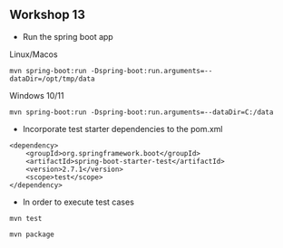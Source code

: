 ## Workshop 13

* Run the spring boot app

Linux/Macos
```
mvn spring-boot:run -Dspring-boot:run.arguments=--dataDir=/opt/tmp/data
```

Windows 10/11
```
mvn spring-boot:run -Dspring-boot:run.arguments=--dataDir=C:/data
```

* Incorporate test starter dependencies to the pom.xml

```
<dependency>
    <groupId>org.springframework.boot</groupId>
    <artifactId>spring-boot-starter-test</artifactId>
    <version>2.7.1</version>
    <scope>test</scope>
</dependency>

```

* In order to execute test cases

```
mvn test
```

```
mvn package
```